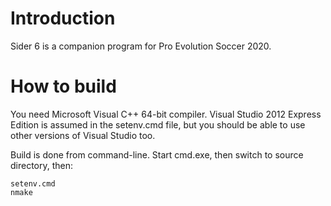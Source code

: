 # Introduction

Sider 6 is a companion program for Pro Evolution Soccer 2020.

# How to build

You need Microsoft Visual C++ 64-bit compiler.
Visual Studio 2012 Express Edition is assumed in the setenv.cmd file, but you
should be able to use other versions of Visual Studio too.

Build is done from command-line.
Start cmd.exe, then switch to source directory, then:

    setenv.cmd
    nmake

